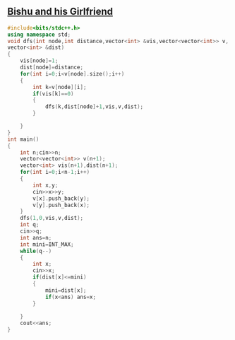## [Bishu and his Girlfriend](https://www.hackerearth.com/practice/algorithms/graphs/depth-first-search/practice-problems/algorithm/bishu-and-his-girlfriend/)
```cpp
#include<bits/stdc++.h>
using namespace std;
void dfs(int node,int distance,vector<int> &vis,vector<vector<int>> v,
vector<int> &dist)
{
	vis[node]=1;
	dist[node]=distance;
	for(int i=0;i<v[node].size();i++)
	{
		int k=v[node][i];
		if(vis[k]==0)
		{
			dfs(k,dist[node]+1,vis,v,dist);
		}

	}
}
int main()
{
	int n;cin>>n;
	vector<vector<int>> v(n+1);
	vector<int> vis(n+1),dist(n+1);
	for(int i=0;i<n-1;i++)
	{
		int x,y;
		cin>>x>>y;
		v[x].push_back(y);
		v[y].push_back(x);
	}
	dfs(1,0,vis,v,dist);
	int q;
	cin>>q;
	int ans=n;
	int mini=INT_MAX;
	while(q--)
	{
		int x;
		cin>>x;
		if(dist[x]<=mini)
		{
			mini=dist[x];
			if(x<ans) ans=x;
		}
		
	}
	cout<<ans;
}
```
